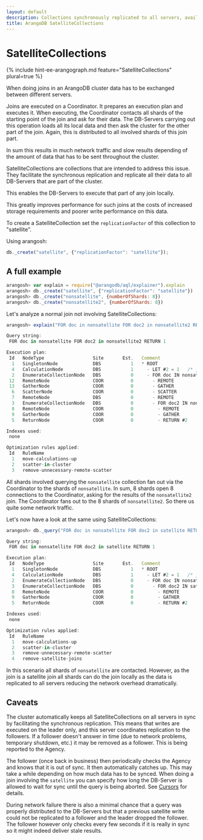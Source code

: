 ```yaml
---
layout: default
description: Collections synchronously replicated to all servers, available in the Enterprise Edition
title: ArangoDB SatelliteCollections
---
```

SatelliteCollections
====================

{% include hint-ee-arangograph.md feature="SatelliteCollections" plural=true %}

When doing joins in an ArangoDB cluster data has to be exchanged between different servers.

Joins are executed on a Coordinator. It prepares an execution plan
and executes it. When executing, the Coordinator contacts all shards of the
starting point of the join and ask for their data. The DB-Servers carrying
out this operation loads all its local data and then ask the cluster for
the other part of the join. Again, this is distributed to all involved shards
of this join part.

In sum this results in much network traffic and slow results depending of the
amount of data that has to be sent throughout the cluster.

SatelliteCollections are collections that are intended to address this issue.
They facilitate the synchronous replication and replicate all their data
to all DB-Servers that are part of the cluster.

This enables the DB-Servers to execute that part of any join locally.

This greatly improves performance for such joins at the costs of increased
storage requirements and poorer write performance on this data.

To create a SatelliteCollection set the `replicationFactor` of this collection
to "satellite".

Using arangosh:

```js
db._create("satellite", {"replicationFactor": "satellite"});
```

A full example
--------------

```js
arangosh> var explain = require("@arangodb/aql/explainer").explain
arangosh> db._create("satellite", {"replicationFactor": "satellite"})
arangosh> db._create("nonsatellite", {numberOfShards: 8})
arangosh> db._create("nonsatellite2", {numberOfShards: 8})
```

Let's analyze a normal join not involving SatelliteCollections:

```js
arangosh> explain("FOR doc in nonsatellite FOR doc2 in nonsatellite2 RETURN 1")

Query string:
 FOR doc in nonsatellite FOR doc2 in nonsatellite2 RETURN 1

Execution plan:
 Id   NodeType                  Site       Est.   Comment
  1   SingletonNode             DBS           1   * ROOT
  4   CalculationNode           DBS           1     - LET #2 = 1   /* json expression */   /* const assignment */
  2   EnumerateCollectionNode   DBS           0     - FOR doc IN nonsatellite   /* full collection scan */
 12   RemoteNode                COOR          0       - REMOTE
 13   GatherNode                COOR          0       - GATHER
  6   ScatterNode               COOR          0       - SCATTER
  7   RemoteNode                DBS           0       - REMOTE
  3   EnumerateCollectionNode   DBS           0       - FOR doc2 IN nonsatellite2   /* full collection scan */
  8   RemoteNode                COOR          0         - REMOTE
  9   GatherNode                COOR          0         - GATHER
  5   ReturnNode                COOR          0         - RETURN #2

Indexes used:
 none

Optimization rules applied:
 Id   RuleName
  1   move-calculations-up
  2   scatter-in-cluster
  3   remove-unnecessary-remote-scatter
```

All shards involved querying the `nonsatellite` collection fan out via the
Coordinator to the shards of `nonsatellite`. In sum, 8 shards open 8 connections
to the Coordinator, asking for the results of the `nonsatellite2` join. The Coordinator
fans out to the 8 shards of `nonsatellite2`. So there us quite some
network traffic.

Let's now have a look at the same using SatelliteCollections:

```js
arangosh> db._query("FOR doc in nonsatellite FOR doc2 in satellite RETURN 1")

Query string:
 FOR doc in nonsatellite FOR doc2 in satellite RETURN 1

Execution plan:
 Id   NodeType                  Site       Est.   Comment
  1   SingletonNode             DBS           1   * ROOT
  4   CalculationNode           DBS           1     - LET #2 = 1   /* json expression */   /* const assignment */
  2   EnumerateCollectionNode   DBS           0     - FOR doc IN nonsatellite   /* full collection scan */
  3   EnumerateCollectionNode   DBS           0       - FOR doc2 IN satellite   /* full collection scan, satellite */
  8   RemoteNode                COOR          0         - REMOTE
  9   GatherNode                COOR          0         - GATHER
  5   ReturnNode                COOR          0         - RETURN #2

Indexes used:
 none

Optimization rules applied:
 Id   RuleName
  1   move-calculations-up
  2   scatter-in-cluster
  3   remove-unnecessary-remote-scatter
  4   remove-satellite-joins
```

In this scenario all shards of `nonsatellite` are contacted. However,
as the join is a satellite join all shards can do the join locally
as the data is replicated to all servers reducing the network overhead
dramatically.

Caveats
-------

The cluster automatically keeps all SatelliteCollections on all servers in sync
by facilitating the synchronous replication. This means that writes are executed
on the leader only, and this server coordinates replication to the followers.
If a follower doesn't answer in time (due to network problems, temporary shutdown, etc.)
it may be removed as a follower. This is being reported to the Agency.

The follower (once back in business) then periodically checks the Agency and knows
that it is out of sync. It then automatically catches up. This may take a while
depending on how much data has to be synced. When doing a join involving the `satellite`
you can specify how long the DB-Server is allowed to wait for sync until the query
is being aborted. See [Cursors](http/aql-query.html#create-cursor) for details.

During network failure there is also a minimal chance that a query was properly
distributed to the DB-Servers but that a previous satellite write could not be
replicated to a follower and the leader dropped the follower. The follower however
only checks every few seconds if it is really in sync so it might indeed deliver
stale results.
